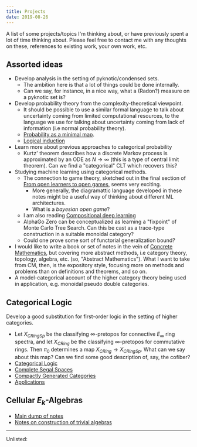 ```yaml
---
title: Projects
date: 2019-08-26
---
```

A list of some projects/topics I'm thinking about, or have previously spent a lot of time thinking about. Please feel free to contact me with any thoughts on these, references to existing work, your own work, etc.

## Assorted ideas

- Develop analysis in the setting of pyknotic/condensed sets.
    - The ambition here is that a lot of things could be done internally.
    - Can we say, for instance, in a nice way, what a (Radon?) measure on a pyknotic set is?
- Develop probability theory from the complexity-theoretical viewpoint.
    - It should be possible to use a similar formal language to talk about uncertainty coming from limited computational resources, to the language we use for talking about uncertainty coming from lack of information (i.e normal probability theory).
    - [Probability as a minimal map](https://www.alignmentforum.org/posts/Lz2nCYnBeaZyS68Xb/probability-as-minimal-map).
    - [Logical induction](https://arxiv.org/pdf/1609.03543.pdf)
- Learn more about previous approaches to categorical probability
    - Kurtz' theorem describes how a discrete Markov process is approximated by an ODE as $N \to \infty$ (this is a type of central limit theorem). Can we find a "categorical" CLT which recovers this?
- Studying machine learning using categorical methods.
    - The connection to game theory, sketched out in the final section of [From open learners to open games](https://arxiv.org/abs/1902.08666), seems very exciting.
        - More generally, the diagramattic language developed in these notes might be a useful way of thinking about different ML architectures.
        - What is a *bayesian open game*?
    - I am also reading [Compositional deep learning](https://arxiv.org/abs/1907.08292)
    - AlphaGo Zero can be conceptualized as learning a "fixpoint" of Monte Carlo Tree Search. Can this be cast as a trace-type construction in a suitable monoidal category?
    - Could one prove some sort of functorial generalization bound?
- I would like to write a book or set of notes in the vein of [Concrete Mathematics](https://openlibrary.org/works/OL3951639W/Concrete_mathematics), but covering more abstract methods, i.e category theory, topology, algebra, etc. (so, "Abstract Mathematics"). What I want to take from CM, then, is the expository style, focusing more on methods and problems than on definitions and theorems, and so on.
- A model-categorical account of the higher category theory being used in application, e.g. monoidal pseudo double categories.

## Categorical Logic

Develop a good substitution for first-order logic in the setting of higher categories.

- Let $X_{CRingSp}$ be the classifying $\infty$-pretopos for connective $E_\infty$ ring spectra, and let $X_{CRing}$ be the classifying $\infty$-pretopos for commutative rings. Then $\pi_0$ determines a map $X_{CRing} \to X_{CRingSp}$. What can we say about this map? Can we find some good description of, say, the cofiber?
- [Categorical Logic](Projects/CategoricalLogic/CategoricalLogic.html)
- [Complete Segal Spaces](Projects/CategoricalLogic/LexSeg.html)
- [Compactly Generated Categories](Projects/CategoricalLogic/CompactlyGenerated.html)
- [Applications](Projects/CategoricalLogic/Applications.html)

## Cellular $E_k$-Algebras

- [Main dump of notes](Projects/CellularEkAlgebras/CellularEkAlgebras.html)
- [Notes on construction of trivial algebras](Projects/CellularEkAlgebras/TrivialAlgebras.html)

---

Unlisted: